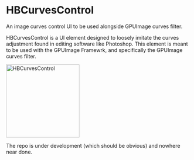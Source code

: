 # HBCurvesControl
An image curves control UI to be used alongside GPUImage curves filter.

HBCurvesControl is a UI element designed to loosely imitate the curves adjustment found in editing software like Photoshop. This element is meant to be used with the  GPUImage Framewrk, and specifically the GPUImage curves filter. 

<img scr="http://imgur.com/4FLAM1o" alt="HBCurvesControl" style="width: 200px"/>

The repo is under development (which should be obvious) and nowhere near done.  
